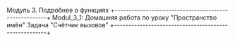 Модуль 3. Подробнее о функциях
+------------------------------------------------------+
Modul_3_1: Домашняя работа по уроку "Пространство имён"
                               Задача "Счётчик вызовов"
+------------------------------------------------------+
